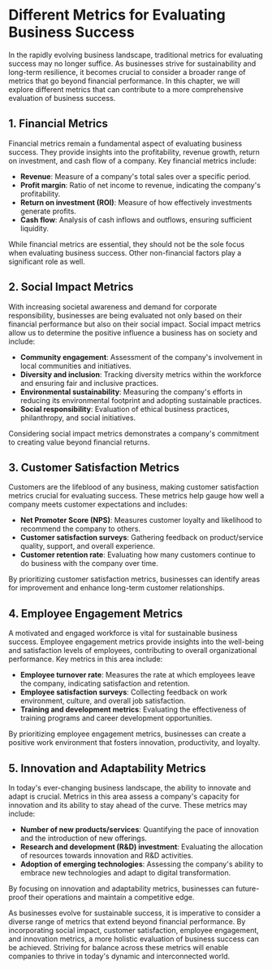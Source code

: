 Different Metrics for Evaluating Business Success
==========================================================

In the rapidly evolving business landscape, traditional metrics for evaluating success may no longer suffice. As businesses strive for sustainability and long-term resilience, it becomes crucial to consider a broader range of metrics that go beyond financial performance. In this chapter, we will explore different metrics that can contribute to a more comprehensive evaluation of business success.

1\. Financial Metrics
--------------------

Financial metrics remain a fundamental aspect of evaluating business success. They provide insights into the profitability, revenue growth, return on investment, and cash flow of a company. Key financial metrics include:

* **Revenue**: Measure of a company's total sales over a specific period.
* **Profit margin**: Ratio of net income to revenue, indicating the company's profitability.
* **Return on investment (ROI)**: Measure of how effectively investments generate profits.
* **Cash flow**: Analysis of cash inflows and outflows, ensuring sufficient liquidity.

While financial metrics are essential, they should not be the sole focus when evaluating business success. Other non-financial factors play a significant role as well.

2\. Social Impact Metrics
------------------------

With increasing societal awareness and demand for corporate responsibility, businesses are being evaluated not only based on their financial performance but also on their social impact. Social impact metrics allow us to determine the positive influence a business has on society and include:

* **Community engagement**: Assessment of the company's involvement in local communities and initiatives.
* **Diversity and inclusion**: Tracking diversity metrics within the workforce and ensuring fair and inclusive practices.
* **Environmental sustainability**: Measuring the company's efforts in reducing its environmental footprint and adopting sustainable practices.
* **Social responsibility**: Evaluation of ethical business practices, philanthropy, and social initiatives.

Considering social impact metrics demonstrates a company's commitment to creating value beyond financial returns.

3\. Customer Satisfaction Metrics
--------------------------------

Customers are the lifeblood of any business, making customer satisfaction metrics crucial for evaluating success. These metrics help gauge how well a company meets customer expectations and includes:

* **Net Promoter Score (NPS)**: Measures customer loyalty and likelihood to recommend the company to others.
* **Customer satisfaction surveys**: Gathering feedback on product/service quality, support, and overall experience.
* **Customer retention rate**: Evaluating how many customers continue to do business with the company over time.

By prioritizing customer satisfaction metrics, businesses can identify areas for improvement and enhance long-term customer relationships.

4\. Employee Engagement Metrics
------------------------------

A motivated and engaged workforce is vital for sustainable business success. Employee engagement metrics provide insights into the well-being and satisfaction levels of employees, contributing to overall organizational performance. Key metrics in this area include:

* **Employee turnover rate**: Measures the rate at which employees leave the company, indicating satisfaction and retention.
* **Employee satisfaction surveys**: Collecting feedback on work environment, culture, and overall job satisfaction.
* **Training and development metrics**: Evaluating the effectiveness of training programs and career development opportunities.

By prioritizing employee engagement metrics, businesses can create a positive work environment that fosters innovation, productivity, and loyalty.

5\. Innovation and Adaptability Metrics
--------------------------------------

In today's ever-changing business landscape, the ability to innovate and adapt is crucial. Metrics in this area assess a company's capacity for innovation and its ability to stay ahead of the curve. These metrics may include:

* **Number of new products/services**: Quantifying the pace of innovation and the introduction of new offerings.
* **Research and development (R\&D) investment**: Evaluating the allocation of resources towards innovation and R\&D activities.
* **Adoption of emerging technologies**: Assessing the company's ability to embrace new technologies and adapt to digital transformation.

By focusing on innovation and adaptability metrics, businesses can future-proof their operations and maintain a competitive edge.

As businesses evolve for sustainable success, it is imperative to consider a diverse range of metrics that extend beyond financial performance. By incorporating social impact, customer satisfaction, employee engagement, and innovation metrics, a more holistic evaluation of business success can be achieved. Striving for balance across these metrics will enable companies to thrive in today's dynamic and interconnected world.
